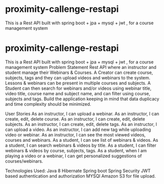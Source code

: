 # proximity-callenge-restapi
This is a Rest API built with spring boot + jpa + mysql + jwt , for a course management system

# proximity-callenge-restapi
This is a Rest API built with spring boot + jpa + mysql + jwt , for a course management system
Problem Statement
Rest API where an instructor and student manage their Webinars & Courses. A Creator can create course, subjects, tags and they can upload videos and webinars to the system. Lessons & webinars can be present in multiple courses and subjects. A Student can then search for webinars and/or videos using webinar title, video title, course name and subject name, and can filter using course, subjects and tags. Build the application keeping in mind that data duplicacy and time complexity should be minimized.

User Stories
As an instructor, I can upload a webinar.
As an instructor, I can create, edit, delete course.
As an instructor, I can create, edit, delete subjects.
As an instructor, I can create, edit, delete tags.
As an instructor, I can upload a video.
As an instructor, I can add new tag while uploading video or webinar.
As an instructor, I can see the most viewed videos, courses and webinars.
As a student, I can see list of webinars & videos.
As a student, I can search webinars & videos by title.
As a student, I can filter webinars & videos by course, subjects, tags.
As a student, when I am playing a video or a webinar, I can get personalized suggestions of courses/webinars.

Technologies Used:
Java 8 
Hibernate
Spring boot
Spring Security
JWT based authentication and authorization
MYSQl
Amazon S3 for file upload.




